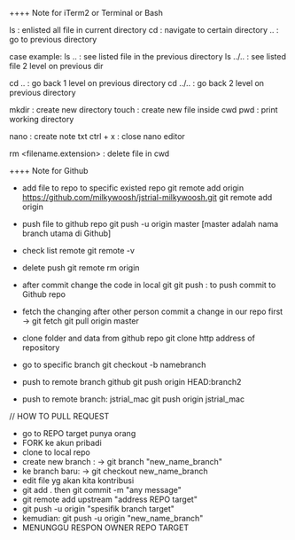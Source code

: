 ++++  Note for iTerm2 or Terminal or Bash

ls : enlisted all file in current directory
cd : navigate to certain directory
.. : go to previous directory

case example:
ls ..  : see listed file in the previous directory
ls ../..  : see listed file 2 level on previous dir

cd .. : go back 1 level on previous directory
cd ../.. : go back 2 level on previous directory

mkdir : create new directory
touch : create new file inside cwd
pwd : print working directory

nano <note name.txt> : create note txt
ctrl + x : close nano editor

rm <filename.extension> : delete file in cwd


++++ Note for Github

- add file to repo to specific existed repo
git remote add origin https://github.com/milkywoosh/jstrial-milkywoosh.git
git remote add origin <http of the repo>

- push file to github repo
git push -u  origin master  [master adalah nama branch utama di Github]

- check list remote 
git remote -v

- delete push
git remote rm origin

- after commit change the code in local git
git push : to push commit to Github repo

- fetch the changing after other person commit a change in our repo
first -> git fetch 
git pull origin master

- clone folder and data from github repo
git clone http address of repository


- go to specific branch
git checkout -b namebranch

- push to remote branch github
git push origin HEAD:branch2

- push to remote branch: jstrial_mac
git push origin jstrial_mac






// HOW TO PULL REQUEST

- go to REPO target punya orang
- FORK ke akun pribadi
- clone to local repo
- create new branch : -> git branch "new_name_branch"
- ke branch baru: -> git checkout new_name_branch
- edit file yg akan kita kontribusi
- git add . then git commit -m "any message"
- git remote add upstream "address REPO target"
- git push -u origin "spesifik branch target"
- kemudian: git push -u origin "new_name_branch"
- MENUNGGU RESPON OWNER REPO TARGET


